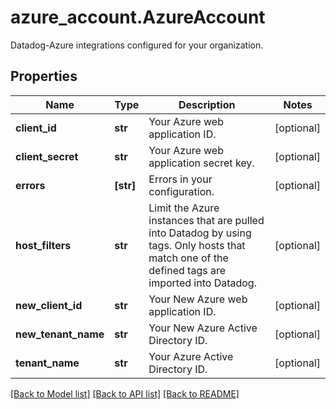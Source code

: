 # azure_account.AzureAccount

Datadog-Azure integrations configured for your organization.
## Properties
Name | Type | Description | Notes
------------ | ------------- | ------------- | -------------
**client_id** | **str** | Your Azure web application ID. | [optional] 
**client_secret** | **str** | Your Azure web application secret key. | [optional] 
**errors** | **[str]** | Errors in your configuration. | [optional] 
**host_filters** | **str** | Limit the Azure instances that are pulled into Datadog by using tags. Only hosts that match one of the defined tags are imported into Datadog. | [optional] 
**new_client_id** | **str** | Your New Azure web application ID. | [optional] 
**new_tenant_name** | **str** | Your New Azure Active Directory ID. | [optional] 
**tenant_name** | **str** | Your Azure Active Directory ID. | [optional] 

[[Back to Model list]](../README.md#documentation-for-models) [[Back to API list]](../README.md#documentation-for-api-endpoints) [[Back to README]](../README.md)


